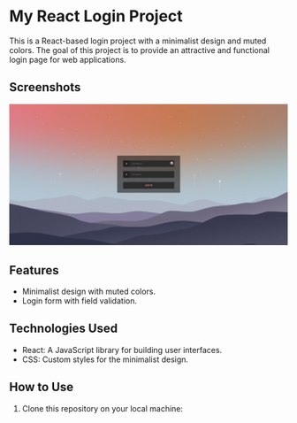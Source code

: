 # My React Login Project

This is a React-based login project with a minimalist design and muted colors. The goal of this project is to provide an attractive and functional login page for web applications.

## Screenshots

![Login Page](Screenshot.png)

## Features

- Minimalist design with muted colors.
- Login form with field validation.

## Technologies Used

- React: A JavaScript library for building user interfaces.
- CSS: Custom styles for the minimalist design.

## How to Use

1. Clone this repository on your local machine:

